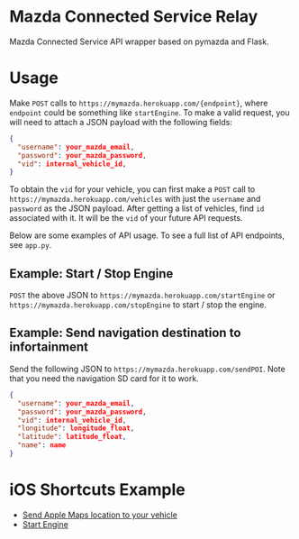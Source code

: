 # Mazda Connected Service Relay

Mazda Connected Service API wrapper based on pymazda and Flask.

# Usage

Make `POST` calls to `https://mymazda.herokuapp.com/{endpoint}`, where `endpoint` could be something like `startEngine`. To make a valid request, you will need to attach a JSON payload with the following fields:

```json
{
  "username": your_mazda_email,
  "password": your_mazda_password,
  "vid": internal_vehicle_id,
}
```

To obtain the `vid` for your vehicle, you can first make a `POST` call to `https://mymazda.herokuapp.com/vehicles` with just the `username` and `password` as the JSON payload. After getting a list of vehicles, find `id` associated with it. It will be the `vid` of your future API requests.

Below are some examples of API usage. To see a full list of API endpoints, see `app.py`. 

## Example: Start / Stop Engine

`POST` the above JSON to `https://mymazda.herokuapp.com/startEngine` or `https://mymazda.herokuapp.com/stopEngine` to start / stop the engine.

## Example: Send navigation destination to infortainment

Send the following JSON to `https://mymazda.herokuapp.com/sendPOI`. Note that you need the navigation SD card for it to work.

```json
{
  "username": your_mazda_email,
  "password": your_mazda_password,
  "vid": internal_vehicle_id,
  "longitude": longitude_float,
  "latitude": latitude_float,
  "name": name
}
```

# iOS Shortcuts Example

 - [Send Apple Maps location to your vehicle](https://www.icloud.com/shortcuts/3e6b090e5b3c43968710d5daf6be3fa0)
 - [Start Engine](https://www.icloud.com/shortcuts/3950a9c831cb4f4eb4122863cfe8fa9b)